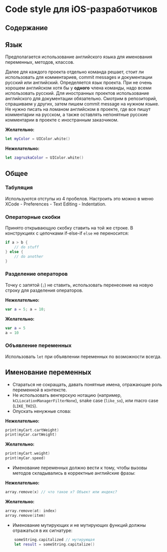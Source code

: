 # Code style для iOS-разработчиков

## Содержание

## Язык

Предполагается использование английского языка для именования переменных, методов, классов.

Далее для каждого проекта отдельно команда решает, стоит ли использовать для комментариев, commit messages и документации русский или английский. Определяется язык проекта. При не очень хорошем английском хотя бы у **одного** члена команды, надо всеми использовать русский. Для иностранных проектов использование английского для документации обязательно.
Смотрим в репозиторий, спрашиваем у других, затем пишем commit message на нужном языке. Не нужно писать на ломаном английском в проекте, где все пишут комментарии на русском, а также оставлять непонятные русские комментарии в проекте с иностранным заказчиком.

**Желательно:**
```swift
let myColor = UIColor.white()
```

**Нежелательно:**
```swift
let zagruzkaColor = UIColor.white()
```

## Общее

### Табуляция
Используются отступы из 4 пробелов. Настроить это можно в меню XCode - Preferences - Text Editing - Indentation.

### Операторные скобки
Принято открывающую скобку ставить на той же строке. В конструкциях с цепочками if-else-if `else` не переносится:
```swift
if a > b {
	// do stuff
} else {
	// do another
}
```

### Разделение операторов
Точку с запятой (`;`) не ставить, использовать перенесение на новую строку для разделения операторов.

**Нежелательно:**
```swift
var a = 5; a = 10;
```

**Желательно:**
```swift
var a = 5
a = 10
```

### Объявление переменных
Использовать `let` при объявлении переменных по возможности всегда.

## Именование переменных

* Стараться не сокращать, давать понятные имена, отражающие роль переменной в контексте. 
* Не использовать венгерскую нотацию (например, `kCLLocationManagerFilterNone`), snake case (`like_so`), или macro case (`LIKE_THIS`).
* Опускать ненужные слова:

**Нежелательно:** 
```swift
print(myCart.cartWeight)
print(myCar.cartWeight)
```
**Желательно:** 
```swift
print(myCart.weight)
print(myCar.speed)
```

* Именование переменных должно вести к тому, чтобы вызовы методов складывались в корректные английские фразы:

**Нежелательно:** 
```swift
array.remove(x) // что такое x? Объект или индекс?
```
**Желательно:** 
```swift
array.remove(at: index)
array.remove(item)
```

* Именование мутирующих и не мутирующих функций должны отражаться в их сигнатуре:

```swift
    someString.capitalized // мутирующая
    let result = someString.capitalize()
```
